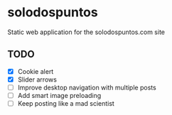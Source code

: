 # solodospuntos
Static web application for the solodospuntos.com site

## TODO

- [x] Cookie alert
- [x] Slider arrows
- [ ] Improve desktop navigation with multiple posts
- [ ] Add smart image preloading
- [ ] Keep posting like a mad scientist